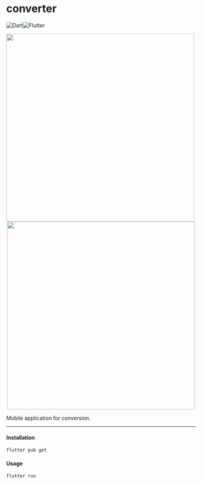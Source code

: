 # converter
![Dart](https://img.shields.io/badge/dart-%230175C2.svg?style=for-the-badge&logo=dart&logoColor=white)![Flutter](https://img.shields.io/badge/Flutter-%2302569B.svg?style=for-the-badge&logo=Flutter&logoColor=white)
<p align="center">
  <kbd>
    <img height="500" src="https://github.com/user-attachments/assets/4b5c1734-8de4-4205-a167-e111fb726604" style="margin-right: 200px;">
  </kbd>
  <kbd>
    <img height="500" src="https://github.com/user-attachments/assets/5c5b753f-d0d5-4e3d-92c0-51f6ca5289af">
  </kbd>
</p>

Mobile application for conversion.

<hr>

#### Installation
```
flutter pub get
```
#### Usage
```
flutter run
```
